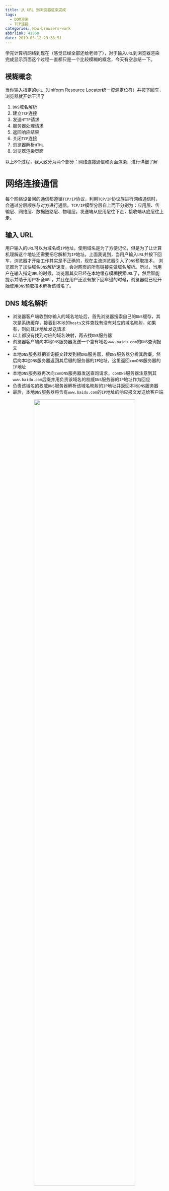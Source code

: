```yaml
---
title: 从 URL 到浏览器渲染完成
tags:
  - DOM渲染
  - TCP连接
categories: How-browsers-work
abbrlink: 41560
date: 2019-05-12 23:38:51
---
```


学完计算机网络到现在（感觉已经全部还给老师了），对于输入`URL`到浏览器渲染完成显示页面这个过程一直都只是一个比较模糊的概念，今天有空总结一下。

<!-- more -->

## 模糊概念

当你输入指定的`URL`（Uniform Resource Locator统一资源定位符）并按下回车，浏览器就开始干活了

1. `DNS`域名解析
2. 建立`TCP`连接
3. 发送`HTTP`请求
4. 服务器处理请求
5. 返回响应结果
6. 关闭`TCP`连接
7. 浏览器解析`HTML`
8. 浏览器渲染页面

以上8个过程，我大致分为两个部分：网络连接通信和页面渲染，进行详细了解

# 网络连接通信

每个网络设备间的通信都遵循`TCP/IP`协议，利用`TCP/IP`协议族进行网络通信时，会通过分层顺序与对方进行通信。`TCP/IP`模型分层自上而下分别为：应用层、传输层、网络层、数据链路层、物理层。发送端从应用层往下走，接收端从底层往上走。

## 输入 URL

用户输入的`URL`可以为域名或`IP`地址，使用域名是为了方便记忆，但是为了让计算机理解这个地址还需要把它解析为`IP`地址。上面我说到，当用户输入`URL`并按下回车，浏览器才开始工作其实是不正确的，现在主流浏览器引入了`DNS`预取技术。 浏览器为了加快域名`DNS`解析速度，会对网页的所有链接先做域名解析。所以，当用户在输入指定`URL`的时候，浏览器其实已经在本地缓存模糊搜索`URL`了，然后智能提示并助于用户补全`URL`，并且在用户还没有按下回车键的时候，浏览器就已经开始使用`DNS`预取技术解析该域名了。

## DNS 域名解析

- 浏览器客户端收到你输入的域名地址后，首先浏览器搜索自己的`DNS`缓存，其次是系统缓存，接着到本地的`hosts`文件查找有没有对应的域名映射，如果有，则向其`IP`地址发送请求
- 以上都没有找到对应的域名映射，再去找`DNS`服务器
- 浏览器客户端向本地`DNS`服务器发送一个含有域名`www.baidu.com`的`DNS`查询报文
- 本地`DNS`服务器把查询报文转发到根`DNS`服务器，根`DNS`服务器分析其后缀，然后向本地`DNS`服务器返回其后缀的服务器的`IP`地址，这里返回`comDNS`服务器的`IP`地址
- 本地`DNS`服务器再次向`comDNS`服务器发送查询请求，`comDNS`服务器注意到其`www.baidu.com`后缀并用负责该域名的权威`DNS`服务器的`IP`地址作为回应
- 负责该域名的权威`DNS`服务器解析该域名映射的`IP`地址并返回本地`DNS`服务器
- 最后，本地`DNS`服务器将含有`www.baidu.com`的`IP`地址的响应报文发送给客户端

<div style="width:100%;height:100%;text-align:center;font-size: 0;"><img src="41560\dns-server-queries.png" width="80%" height="80%"/></div>
> 从客户端到本地服务器属于**递归查询**，而`DNS`服务器之间的交互属于**迭代查询**
>
> 正常情况下，本地`DNS`服务器的缓存中已有`comDNS`服务器的地址，因此请求根域名服务器这一步不是必需的。

## 建立 TCP 连接

`TCP` 是一种面向有连接的传输层协议。它可以保证两端（发送端和接收端）通信主机之间的通信可达。它还能够处理在传输过程中丢包、传输顺序乱掉等异常情况，以及有效利用宽带，缓解网络拥堵。

<div style="width:100%;height:100%;text-align:center;font-size: 0;"><img src="41560\tcp.png" width="63%" height="63%"/></div>
客户端发送一个带有`SYN`标志的数据包给服务端，服务端收到后，回传一个带有`SYN/ACK`标志的数据包以示传达确认信息，最后客户端再回传一个带`ACK`标志的数据包，代表握手结束，连接成功。

> **SYN** ：在连接建立时用来同步序号。当`SYN=1`而`ACK=0`时，表明这是一个连接请求报文。对方若同意建立连接，则应在响应报文中使`SYN=1`和`ACK=1`。 因此，` SYN`置1就表示这是一个连接请求或连接接受报文。 
>
> **ACK**： 即是确认字符，在数据通信中，服务器发给客户端的一种传输类控制字符。表示发来的数据已确认接收无误。`TCP`协议规定，只有`ACK=1`时有效，也规定连接建立后所有发送的报文的`ACK`必须为1。
>
> **FIN （finis）**：完，终结的意思， 用来释放一个连接。当`FIN = 1 `时，表明此报文段的发送方的数据已经发送完毕，并要求释放连接。

## 发送 HTTP 请求

与服务器建立连接后，客户端就向服务器发起请求，产生`HTTP`请求报文。

一个`HTTP`请求报文由请求行`request line`、请求头部`header`、空行和请求数据4个部分组成。

<div style="width:100%;height:100%;text-align:center;font-size: 0;"><img src="41560\request-message.png" width="55%" height="55%"/></div>
在浏览器（Google）中查看报文首部：

<div style="width:100%;height:100%;text-align:center;font-size: 0;"><img src="41560\Message.jpg" width="80%" height="80%"/></div>
请求行，用来说明请求类型，要访问的资源以及所使用的HTTP版本；

请求头部，紧接着请求行之后的部分，用来说明服务器要使用的附加信息；

空行，请求头部后面的空行是必须的；

请求体，可以添加任意的其他数据；

通过报文还可以看到更多具体信息，这里就不进一步分析报文了。

## 服务器处理请求

服务器接受到客户端发送的HTTP请求后，查找客户端请求的资源，并返回响应报文。

访问资源可以是访问静态资源，这个就直接根据`URL`地址去服务器里找即可；如果访问动态资源的话要经过一个叫 [CGI](https://baike.baidu.com/item/CGI/607810) 的东西，再用服务端脚本处理，再返回给客户端。

<div style="width:100%;height:100%;text-align:center;font-size: 0;"><img src="41560\processing-requests.png"/></div>
## &ensp; 返回响应结果

服务器在处理完请求后，返回一个`HTTP`响应报文。

`HTTP`响应报文和请求报文的结构差不多，也是由四个部分组成：状态行、消息报头、空行、响应体。

<div style="width:100%;height:100%;text-align:center;font-size: 0;"><img src="41560\response-message.png" width="40%" height="40%"/></div>
响应报文中包括一个重要的信息一一状态码。状态码由三位数字组成，第一个数字定义了响应的类别，且有五种可能取值：

- 1xx：指示信息 – 表示请求已接收，继续处理
- 2xx：成功 – 表示请求已被成功接收、理解、接受
- 3xx：重定向 – 要完成请求必须进行更进一步的操作
- 4xx：客户端错误 – 请求有语法错误或请求无法实现
- 5xx：服务器端错误 – 服务器未能实现合法的请求

[**常见HTTP状态码**](https://hrealm.github.io/posts/20068.html#HTTP-状态码)

## 关闭 TCP 连接

为了避免服务器与客户端双方的资源占用和损耗，当双方没有请求或响应传递时，任意一方都可以发起关闭请求。与创建`TCP`连接的3次握手类似，不过关闭`TCP`连接，需要4次握手。

<div style="width:100%;height:100%;text-align:center;font-size: 0;"><img src="41560\closeTCP.png" width="63%" height="63%"/></div>
> **FIN**： 完，终结的意思， 用来释放一个连接。表明此报文段的发送方的数据已经发送完毕，并要求释放连接。
>
> **ACK**：即是确认字符，在数据通信中，服务器发给客户端的一种传输类控制字符。表示发来的数据已确认接收无误。

# 页面渲染

在服务器返回的响应报文中，响应体主要由`HTML`、`CSS`、`JS`，以及图片、视频等各种媒体资源。如果说响应的内容是`HTML`文档的话，就需要浏览器进行解析和渲染最后再呈现给用户。整个过程需涉及两个方面：解析和渲染。

## 浏览器解析 HTML

当浏览器获得一个`HTML`文件时，浏览器会将`HTML`解析成一个`DOM`树，`DOM`树的构建过程是一个深度遍历过程，当前节点的所有子节点都构建好后才会去构建当前节点的下一个兄弟节点。解析`CSS`成`CSS`规则数，`CSS`选择符是从右到左进行匹配的。然后通过`DOM`树和`CSS`规则树`Rule Tree`来构造渲染树`Rendering Tree`。

`Rendering Tree`渲染树与`DOM`树不同，渲染树中并没有`head`、`display:none`等不必显示的节点。

> 注意 `visibility: hidden` 与 `display: none` 是不一样的。前者隐藏元素，但元素仍占据着布局空间（即将其渲染成一个空框），而后者 (`display: none`) 将元素从渲染树中完全移除，元素既不可见，也不是布局的组成部分。

<div style="width:100%;height:100%;text-align:center;font-size: 0;"><img src="41560\render-tree-construction.png"/></div>
- 渲染树只包含渲染网页所需的节点
- 布局计算每个对象的精确位置和大小
- 最后一步是绘制，使用最终渲染树将像素渲染到屏幕上

## 浏览器渲染页面

有了`Render Tree`，浏览器已经能知道网页中哪些节点应该是可见的以及它们的计算样式，但尚未计算它们在设备视口内的确切位置和大小---这就是“布局”阶段，也称为“自动重排”。

为弄清每个对象在网页上的确切大小和位置，浏览器从渲染树的根节点开始进行遍历。

**需要注意的是**：上述过程是逐步完成的，为了更好的用户体验，渲染引擎会尽可能早的将内容呈现到屏幕上，并不会等到所有的`html`都解析完成之后再去构建和布局`render`树。这个过程是循序渐进的，浏览器解析完一部分内容就显示一部分内容，同时还可能通过网络下载其他资源内容。

根据渲染树布局，计算`CSS`样式，即每个节点在页面中的大小和位置等几何信息。`HTML`默认是流式布局的，`CSS`和`JS`会打破这种布局，改变`DOM`的外观样式以及大小和位置。这就触发浏览器进行`Repaint`重绘、`Reflow`回流。

> Repaint（重绘）：只改变某个元素的背景颜色、文字样式，不影响整体布局，浏览器将Repaint，重画屏幕某一部分
>
> Reflow（回流）：当某个元素发生了变化影响了整体布局，浏览器将需要倒回去重新渲染

`Reflow`比`Repaint`更花费时间，也就是更影响性能。所以在写代码的时候尽量避免过多的`Reflow`。

**减少 Reflow / Repaint**

- 采用`ClassName`修改`DOM`，减少重绘
- 对于动画的`HTML`，可使其脱离文档流，修改`CSS`不会导致回流
- 避免使用`table`布局，避免修改布局导致回流

最后浏览器绘制各个节点，将页面渲染到屏幕上。

# 总结

边写边思考，不断在补充。我发现这个话题可以延伸的太多太多了，无论是广度还是深度都还可以继续扩展，总结完全篇感觉还差很多，我仅限站在自己理解的角度上去堆积式的总结，以后待更新。

参考：[How browsers work](http://taligarsiel.com/Projects/howbrowserswork1.htm)、[渲染树构建、布局及绘制](https://developers.google.cn/web/fundamentals/performance/critical-rendering-path/render-tree-construction)
